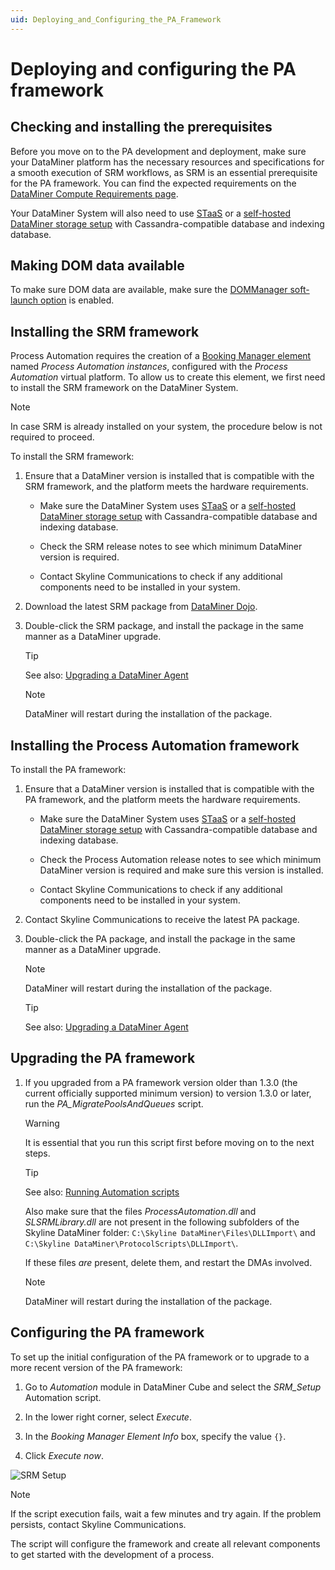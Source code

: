 ```yaml
---
uid: Deploying_and_Configuring_the_PA_Framework
---
```


# Deploying and configuring the PA framework

## Checking and installing the prerequisites

Before you move on to the PA development and deployment, make sure your DataMiner platform has the necessary resources and specifications for a smooth execution of SRM workflows, as SRM is an essential prerequisite for the PA framework. You can find the expected requirements on the [DataMiner Compute Requirements page](xref:DataMiner_Compute_Requirements).

Your DataMiner System will also need to use [STaaS](xref:STaaS) or a [self-hosted DataMiner storage setup](xref:Supported_system_data_storage_architectures) with Cassandra-compatible database and indexing database.

## Making DOM data available

To make sure DOM data are available, make sure the [DOMManager soft-launch option](xref:Overview_of_Soft_Launch_Options#dommanager) is enabled.

## Installing the SRM framework

Process Automation requires the creation of a [Booking Manager element](xref:Booking_Manager_user_interface) named *Process Automation instances*, configured with the *Process Automation* virtual platform. To allow us to create this element, we first need to install the SRM framework on the DataMiner System.

> [!NOTE]
> In case SRM is already installed on your system, the procedure below is not required to proceed.

To install the SRM framework:

1. Ensure that a DataMiner version is installed that is compatible with the SRM framework, and the platform meets the hardware requirements.

   - Make sure the DataMiner System uses [STaaS](xref:STaaS) or a [self-hosted DataMiner storage setup](xref:Supported_system_data_storage_architectures) with Cassandra-compatible database and indexing database.

   - Check the SRM release notes to see which minimum DataMiner version is required.

   - Contact Skyline Communications to check if any additional components need to be installed in your system.

1. Download the latest SRM package from [DataMiner Dojo](https://community.dataminer.services/downloads/).

1. Double-click the SRM package, and install the package in the same manner as a DataMiner upgrade.

   > [!TIP]
   > See also: [Upgrading a DataMiner Agent](xref:Upgrading_a_DataMiner_Agent)

   > [!NOTE]
   > DataMiner will restart during the installation of the package.

## Installing the Process Automation framework

To install the PA framework:

1. Ensure that a DataMiner version is installed that is compatible with the PA framework, and the platform meets the hardware requirements.

   - Make sure the DataMiner System uses [STaaS](xref:STaaS) or a [self-hosted DataMiner storage setup](xref:Supported_system_data_storage_architectures) with Cassandra-compatible database and indexing database.

   - Check the Process Automation release notes to see which minimum DataMiner version is required and make sure this version is installed.

   - Contact Skyline Communications to check if any additional components need to be installed in your system.

1. Contact Skyline Communications to receive the latest PA package.

1. Double-click the PA package, and install the package in the same manner as a DataMiner upgrade.

   > [!NOTE]
   > DataMiner will restart during the installation of the package.

   > [!TIP]
   > See also: [Upgrading a DataMiner Agent](xref:Upgrading_a_DataMiner_Agent)

## Upgrading the PA framework

1. If you upgraded from a PA framework version older than 1.3.0 (the current officially supported minimum version) to version 1.3.0 or later, run the *PA_MigratePoolsAndQueues* script.

   > [!WARNING]
   > It is essential that you run this script first before moving on to the next steps.

   > [!TIP]
   > See also: [Running Automation scripts](xref:Running_Automation_scripts)

   Also make sure that the files *ProcessAutomation.dll* and *SLSRMLibrary.dll* are not present in the following subfolders of the Skyline DataMiner folder: `C:\Skyline DataMiner\Files\DLLImport\` and `C:\Skyline DataMiner\ProtocolScripts\DLLImport\`.

   If these files *are* present, delete them, and restart the DMAs involved.

   > [!NOTE]
   > DataMiner will restart during the installation of the package.

## Configuring the PA framework

To set up the initial configuration of the PA framework or to upgrade to a more recent version of the PA framework:

1. Go to *Automation* module in DataMiner Cube and select the *SRM_Setup* Automation script.

1. In the lower right corner, select *Execute*.

1. In the *Booking Manager Element Info* box, specify the value `{}`.

1. Click *Execute now*.

![SRM Setup](~/user-guide/images/SRM_setup.png)

> [!NOTE]
> If the script execution fails, wait a few minutes and try again. If the problem persists, contact Skyline Communications.

The script will configure the framework and create all relevant components to get started with the development of a process.
